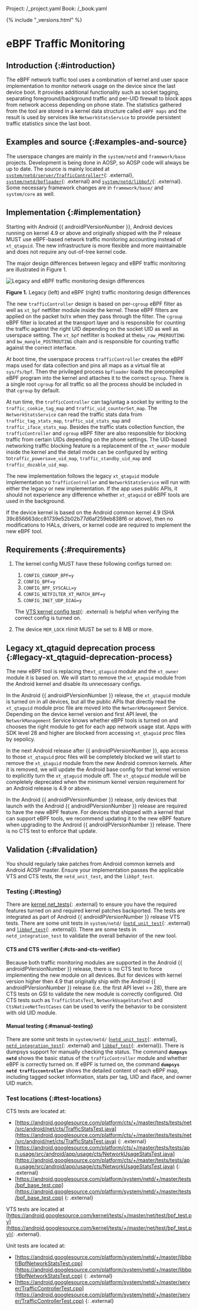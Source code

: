 Project: /_project.yaml
Book: /_book.yaml

<!--
    Copyright 2018 The Android Open Source Project
    Licensed under the Apache License, Version 2.0 (the "License");
    you may not use this file except in compliance with the License.
    You may obtain a copy of the License at
    http://www.apache.org/licenses/LICENSE-2.0
    Unless required by applicable law or agreed to in writing, software
    distributed under the License is distributed on an "AS IS" BASIS,
    WITHOUT WARRANTIES OR CONDITIONS OF ANY KIND, either express or implied.
    See the License for the specific language governing permissions and
    limitations under the License.
-->

{% include "_versions.html" %}

# eBPF Traffic Monitoring

## Introduction {:#introduction}

The eBPF network traffic tool uses a combination of kernel and user space
implementation to monitor network usage on the device since the last device
boot. It provides additional functionality such as socket tagging, separating
foreground/background traffic and per-UID firewall to block apps from network
access depending on phone state. The statistics gathered from the tool are
stored in a kernel data structure called `eBPF maps` and the result is used by
services like `NetworkStatsService` to provide persistent traffic statistics
since the last boot.

## Examples and source {:#examples-and-source}

The userspace changes are mainly in the `system/netd` and `framework/base`
projects. Development is being done in AOSP, so AOSP code will always be up to
date. The source is mainly located at
[`system/netd/server/TrafficController*`](https://android.googlesource.com/platform/system/netd/+/master/server/TrafficController.cpp){: .external},
[`system/netd/bpfloader`](https://android.googlesource.com/platform/system/netd/+/master/bpfloader/){: .external}
and
[`system/netd/libbpf/`](https://android.googlesource.com/platform/system/netd/+/master/libbpf/){: .external}.
Some necessary framework changes are in `framework/base/` and `system/core` as
well.

## Implementation {:#implementation}

Starting with Android {{ androidPVersionNumber }}, Android devices running on
kernel 4.9 or above and originally shipped with the P release MUST use
eBPF-based network traffic monitoring accounting instead of `xt_qtaguid`. The
new infrastructure is more flexible and more maintainable and does not require
any out-of-tree kernel code.

The major design differences between legacy and eBPF traffic monitoring are
illustrated in Figure 1.

![Legacy and eBPF traffic monitoring design differences](/devices/images/ebpf-net-monitor.png)

**Figure 1.** Legacy (left) and eBPF (right) traffic monitoring design
differences

The new `trafficController` design is based on per-`cgroup` eBPF filter as well
as `xt_bpf` netfilter module inside the kernel. These eBPF filters are applied
on the packet tx/rx when they pass through the filter. The `cgroup` eBPF filter
is located at the transport layer and is responsible for counting the traffic
against the right UID depending on the socket UID as well as userspace setting.
The `xt_bpf` netfilter is hooked at the`bw_raw_PREROUTING` and
`bw_mangle_POSTROUTING` chain and is responsible for counting traffic against
the correct interface.

At boot time, the userspace process `trafficController` creates the eBPF maps
used for data collection and pins all maps as a virtual file at `sys/fs/bpf`.
Then the privileged process `bpfloader` loads the precompiled eBPF program into
the kernel and attaches it to the correct `cgroup`. There is a single root
`cgroup` for all traffic so all the process should be included in that `cgroup`
by default.

At run time, the `trafficController` can tag/untag a socket by writing to the
`traffic_cookie_tag_map` and `traffic_uid_counterSet_map`. The
`NetworkStatsService` can read the traffic stats data from
`traffic_tag_stats_map`, `traffic_uid_stats_map` and `traffic_iface_stats_map`.
Besides the traffic stats collection function, the `trafficController` and
`cgroup` eBPF filter are also responsible for blocking traffic from certain UIDs
depending on the phone settings. The UID-based networking traffic blocking
feature is a replacement of the `xt_owner` module inside the kernel and the
detail mode can be configured by writing to`traffic_powersave_uid_map`,
`traffic_standby_uid_map` and `traffic_dozable_uid_map`.

The new implementation follows the legacy `xt_qtaguid` module implementation so
`TrafficController` and `NetworkStatsService` will run with either the legacy or
new implementation. If the app uses public APIs, it should not experience any
difference whether `xt_qtaguid` or eBPF tools are used in the background.

If the device kernel is based on the Android common kernel 4.9 (SHA
39c856663dcc81739e52b02b77d6af259eb838f6 or above), then no modifications to
HALs, drivers, or kernel code are required to implement the new eBPF tool.

## Requirements {:#requirements}

1.  The kernel config MUST have these following configs turned on:

    1.  `CONFIG_CGROUP_BPF=y`
    1.  `CONFIG_BPF=y`
    1.  `CONFIG_BPF_SYSCALL=y`
    1.  `CONFIG_NETFILTER_XT_MATCH_BPF=y`
    1.  `CONFIG_INET_UDP_DIAG=y`

    The
    [VTS kernel config test](https://android.googlesource.com/platform/test/vts-testcase/kernel/+/master/config/VtsKernelConfigTest.py){: .external}
    is helpful when verifying the correct config is turned on.

1.  The device `MEM_LOCK` rlimit MUST be set to 8 MB or more.

## Legacy xt_qtaguid deprecation process {:#legacy-xt_qtaguid-deprecation-process}

The new eBPF tool is replacing the`xt_qtaguid` module and the `xt_owner` module
it is based on. We will start to remove the `xt_qtaguid` module from the Android
kernel and disable its unnecessary configs.

In the Android {{ androidPVersionNumber }} release, the `xt_qtaguid` module is
turned on in all devices, but all the public APIs that directly read the
`xt_qtaguid` module proc file are moved into the `NetworkManagement` Service.
Depending on the device kernel version and first API level, the
`NetworkManagement` Service knows whether eBPF tools is turned on and chooses
the right module to get for each app network usage stat. Apps with SDK level 28
and higher are blocked from accessing `xt_qtaguid` proc files by sepolicy.

In the next Android release after {{ androidPVersionNumber }}, app access to
those `xt_qtaguid` proc files will be completely blocked we will start to remove
the `xt_qtaguid` module from the new Android common kernels. After it is
removed, we will update the Android base config for that kernel version to
explicitly turn the `xt_qtaguid` module off. The `xt_qtaguid` module will be
completely deprecated when the minimum kernel version requirement for an Android
release is 4.9 or above.

In the Android {{ androidPVersionNumber }} release, only devices that launch
with the Android {{ androidPVersionNumber }} release are required to have the
new eBPF feature. For devices that shipped with a kernel that can support eBPF
tools, we recommend updating it to the new eBPF feature when upgrading to the
Android {{ androidPVersionNumber }} release. There is no CTS test to enforce
that update.

## Validation {:#validation}

You should regularly take patches from Android common kernels and Android AOSP
master. Ensure your implementation passes the applicable VTS and CTS tests, the
`netd_unit_test`, and the `libbpf_test`.

### Testing {:#testing}

There are
[kernel net_tests](https://android.googlesource.com/kernel/tests/+/master/net/test/bpf_test.py){: .external}
to ensure you have the required features turned on and required kernel patches
backported. The tests are integrated as part of Android {{ androidPVersionNumber }}
release VTS tests. There are some unit tests in `system/netd/`
([`netd_unit_test`](https://android.googlesource.com/platform/system/netd/+/master/server/TrafficControllerTest.cpp){: .external}
and
[`libbpf_test`](https://android.googlesource.com/platform/system/netd/+/master/libbpf/BpfNetworkStatsTest.cpp){: .external}).
There are some tests in `netd_integration_test` to validate the overall behavior
of the new tool.

#### CTS and CTS verifier {:#cts-and-cts-verifier}

Because both traffic monitoring modules are supported in the Android
{{ androidPVersionNumber }} release, there is no CTS test to force implementing the
new module on all devices. But for devices with kernel version higher then 4.9
that originally ship with the Android {{ androidPVersionNumber }} release (i.e.
the first API level >= 28), there are CTS tests on GSI to validate the new
module is correctly configured. Old CTS tests such as `TrafficStatsTest`,
`NetworkUsageStatsTest` and `CtsNativeNetTestCases` can be used to verify the
behavior to be consistent with old UID module.

#### Manual testing {:#manual-testing}

There are some unit tests in `system/netd/`
([`netd_unit_test`](https://android.googlesource.com/platform/system/netd/+/master/server/TrafficControllerTest.cpp){: .external},
[`netd_integration_test`](https://android.googlesource.com/platform/system/netd/+/master/tests/bpf_base_test.cpp){: .external}
and
[`libbpf_test`](https://android.googlesource.com/platform/system/netd/+/master/libbpf/BpfNetworkStatsTest.cpp){: .external}).
There is dumpsys support for manually checking the status. The command
**`dumpsys netd`** shows the basic status of the `trafficController` module and
whether eBPF is correctly turned on. If eBPF is turned on, the command
**`dumpsys netd trafficcontroller`** shows the detailed content of each eBPF
map, including tagged socket information, stats per tag, UID and iface, and
owner UID match.

### Test locations {:#test-locations}

CTS tests are located at:

*   [https://android.googlesource.com/platform/cts/+/master/tests/tests/net/src/android/net/cts/TrafficStatsTest.java](https://android.googlesource.com/platform/cts/+/master/tests/tests/net/src/android/net/cts/TrafficStatsTest.java)
    {: .external}
*   [https://android.googlesource.com/platform/cts/+/master/tests/tests/app.usage/src/android/app/usage/cts/NetworkUsageStatsTest.java](https://android.googlesource.com/platform/cts/+/master/tests/tests/app.usage/src/android/app/usage/cts/NetworkUsageStatsTest.java)
    {: .external}
*   [https://android.googlesource.com/platform/system/netd/+/master/tests/bpf_base_test.cpp](https://android.googlesource.com/platform/system/netd/+/master/tests/bpf_base_test.cpp)
    {: .external}

VTS tests are located at
[https://android.googlesource.com/kernel/tests/+/master/net/test/bpf_test.py](https://android.googlesource.com/kernel/tests/+/master/net/test/bpf_test.py){: .external}.

Unit tests are located at:

*   [https://android.googlesource.com/platform/system/netd/+/master/libbpf/BpfNetworkStatsTest.cpp](https://android.googlesource.com/platform/system/netd/+/master/libbpf/BpfNetworkStatsTest.cpp)
    {: .external}
*   [https://android.googlesource.com/platform/system/netd/+/master/server/TrafficControllerTest.cpp](https://android.googlesource.com/platform/system/netd/+/master/server/TrafficControllerTest.cpp)
    {: .external}
